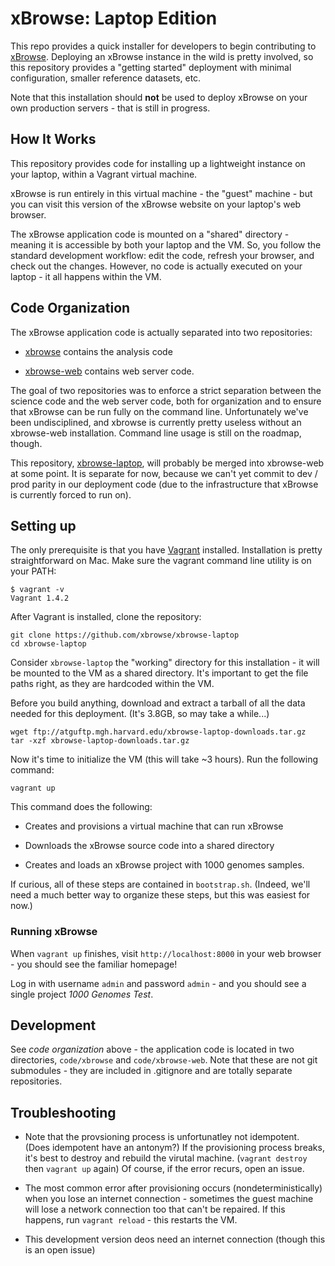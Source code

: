 xBrowse: Laptop Edition
=======================

This repo provides a quick installer for developers to begin contributing to [xBrowse](https://atgu.mgh.harvard.edu/xbrowse). 
Deploying an xBrowse instance in the wild is pretty involved, 
so this repository provides a "getting started" deployment with minimal configuration, smaller reference datasets, etc. 

Note that this installation should **not** be used to deploy xBrowse on your own production servers - that is still in progress. 

## How It Works 

This repository provides code for installing up a lightweight instance 
on your laptop, within a Vagrant virtual machine. 

xBrowse is run entirely in this virtual machine - the "guest" machine - 
but you can visit this version of the xBrowse website on your laptop's web browser. 

The xBrowse application code is mounted on a "shared" directory - meaning it is accessible by both your laptop and the VM. 
So, you follow the standard development workflow: edit the code, refresh your browser, and check out the changes. 
However, no code is actually executed on your laptop - it all happens within the VM. 

## Code Organization

The xBrowse application code is actually separated into two repositories: 

- [xbrowse](https://github.com/xbrowse/xbrowse) contains the analysis code

- [xbrowse-web](https://github.com/xbrowse/xbrowse-web) contains web server code. 

The goal of two repositories was to enforce a strict separation between the science code and the web server code, 
both for organization and to ensure that xBrowse can be run fully on the command line. 
Unfortunately we've been undisciplined, and xbrowse is currently pretty useless without an xbrowse-web installation. 
Command line usage is still on the roadmap, though. 

This repository, [xbrowse-laptop](https://github.com/xbrowse/xbrowse-laptop), will probably be merged into xbrowse-web at some point. 
It is separate for now, because we can't yet commit to dev / prod parity in our deployment code (due to the infrastructure that xBrowse is currently forced to run on).

## Setting up 

The only prerequisite is that you have [Vagrant](http://vagrantup.com) installed. 
Installation is pretty straightforward on Mac. Make sure the vagrant command line utility is on your PATH: 

	$ vagrant -v
	Vagrant 1.4.2

After Vagrant is installed, clone the repository: 

	git clone https://github.com/xbrowse/xbrowse-laptop
	cd xbrowse-laptop

Consider `xbrowse-laptop` the "working" directory for this installation - 
it will be mounted to the VM as a shared directory. 
It's important to get the file paths right, as they are hardcoded within the VM. 

Before you build anything, download and extract a tarball of all the data needed for this deployment. 
(It's 3.8GB, so may take a while...)

	wget ftp://atguftp.mgh.harvard.edu/xbrowse-laptop-downloads.tar.gz
	tar -xzf xbrowse-laptop-downloads.tar.gz

Now it's time to initialize the VM (this will take ~3 hours). 
Run the following command: 

	vagrant up

This command does the following: 

- Creates and provisions a virtual machine that can run xBrowse

- Downloads the xBrowse source code into a shared directory

- Creates and loads an xBrowse project with 1000 genomes samples. 

If curious, all of these steps are contained in `bootstrap.sh`. 
(Indeed, we'll need a much better way to organize these steps, but this was easiest for now.)

### Running xBrowse

When `vagrant up` finishes, visit `http://localhost:8000` in your web browser - you should see the familiar homepage! 

Log in with username `admin` and password `admin` - and you should see a single project *1000 Genomes Test*. 

## Development

See *code organization* above - the application code is located in two directories, `code/xbrowse` and `code/xbrowse-web`. 
Note that these are not git submodules - they are included in .gitignore and are totally separate repositories. 

## Troubleshooting

- Note that the provsioning process is unfortunatley not idempotent. (Does idempotent have an antonym?)
If the provisioning process breaks, it's  best to destroy and rebuild the virutal machine. (`vagrant destroy` then `vagrant up` again) 
Of course, if the error recurs, open an issue. 

- The most common error after provisioning occurs (nondeterministically) when you lose an internet connection - sometimes the guest machine will lose a network connection too that can't be repaired. If this happens, run `vagrant reload` - this restarts the VM. 

- This development version deos need an internet connection (though this is an open issue)
